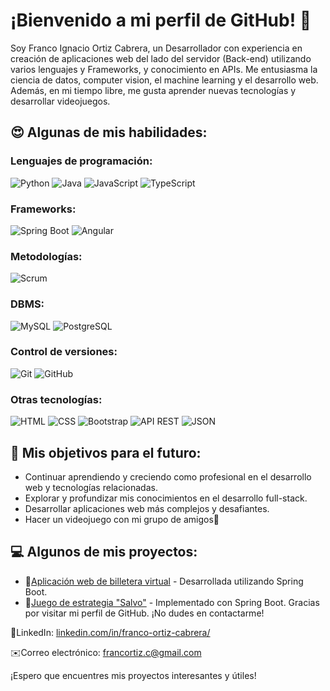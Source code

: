 
# ¡Bienvenido a mi perfil de GitHub! 👋

Soy Franco Ignacio Ortiz Cabrera, un Desarrollador con experiencia en creación de aplicaciones web del lado del servidor (Back-end) utilizando varios lenguajes y Frameworks, y conocimiento en APIs. Me entusiasma la ciencia de datos, computer vision, el machine learning y el desarrollo web. Además, en mi tiempo libre, me gusta aprender nuevas tecnologías y desarrollar videojuegos.

## 😍 Algunas de mis habilidades:

### Lenguajes de programación:
![Python](https://img.shields.io/badge/-Python-3776AB?style=flat&logo=Python&logoColor=white) ![Java](https://img.shields.io/badge/-Java-007396?style=flat&logo=Java&logoColor=white) ![JavaScript](https://img.shields.io/badge/-JavaScript-F7DF1E?style=flat&logo=JavaScript&logoColor=black) ![TypeScript](https://img.shields.io/badge/-TypeScript-3178C6?style=flat&logo=TypeScript&logoColor=white)

### Frameworks:
![Spring Boot](https://img.shields.io/badge/-Spring%20Boot-6DB33F?style=flat&logo=Spring%20Boot&logoColor=white) ![Angular](https://img.shields.io/badge/-Angular-DD0031?style=flat&logo=Angular&logoColor=white)

### Metodologías:
![Scrum](https://img.shields.io/badge/-Scrum-6DB33F?style=flat&logo=Scrum&logoColor=white)

### DBMS:
![MySQL](https://img.shields.io/badge/-MySQL-4479A1?style=flat&logo=MySQL&logoColor=white)
![PostgreSQL](https://img.shields.io/badge/-PostgreSQL-336791?style=flat&logo=PostgreSQL&logoColor=white)

### Control de versiones:
![Git](https://img.shields.io/badge/-Git-F05032?style=flat&logo=Git&logoColor=white)
![GitHub](https://img.shields.io/badge/-GitHub-181717?style=flat&logo=GitHub&logoColor=white)

### Otras tecnologías:
![HTML](https://img.shields.io/badge/-HTML5-E34F26?style=flat&logo=HTML5&logoColor=white)
![CSS](https://img.shields.io/badge/-CSS3-1572B6?style=flat&logo=CSS3&logoColor=white)
![Bootstrap](https://img.shields.io/badge/-Bootstrap-563D7C?style=flat&logo=Bootstrap&logoColor=white)
![API REST](https://img.shields.io/badge/-API%20REST-000000?style=flat&logo=REST&logoColor=white)
![JSON](https://img.shields.io/badge/-JSON-000000?style=flat&logo=JSON&logoColor=white)


## 🌱 Mis objetivos para el futuro:

- Continuar aprendiendo y creciendo como profesional en el desarrollo web y tecnologías relacionadas.
- Explorar y profundizar mis conocimientos en el desarrollo full-stack.
- Desarrollar aplicaciones web  más complejos y desafiantes.
- Hacer un videojuego con mi grupo de amigos👾

## 💻 Algunos de mis proyectos:

- 💸[Aplicación web de billetera virtual](https://github.com/Francortiz-137/Wallet) - Desarrollada utilizando Spring Boot.
- 🚢[Juego de estrategia "Salvo"](https://github.com/Francortiz-137/Salvo) - Implementado con Spring Boot.
Gracias por visitar mi perfil de GitHub. ¡No dudes en contactarme!

🔗LinkedIn: [linkedin.com/in/franco-ortiz-cabrera/](https://linkedin.com/in/franco-ortiz-cabrera/)

✉️Correo electrónico: francortiz.c@gmail.com

¡Espero que encuentres mis proyectos interesantes y útiles!
